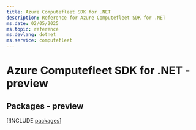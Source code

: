 ```yaml
---
title: Azure Computefleet SDK for .NET
description: Reference for Azure Computefleet SDK for .NET
ms.date: 02/05/2025
ms.topic: reference
ms.devlang: dotnet
ms.service: computefleet
---
```

# Azure Computefleet SDK for .NET - preview
## Packages - preview
[!INCLUDE [packages](computefleet-index.md)]